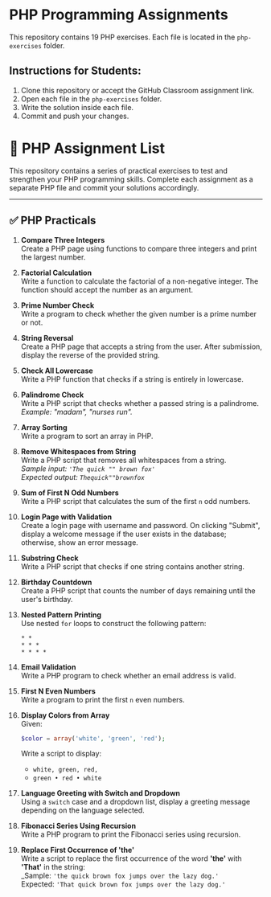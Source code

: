 # PHP Programming Assignments

This repository contains 19 PHP exercises. Each file is located in the `php-exercises` folder.

## Instructions for Students:
1. Clone this repository or accept the GitHub Classroom assignment link.
2. Open each file in the `php-exercises` folder.
3. Write the solution inside each file.
4. Commit and push your changes.

# 📘 PHP Assignment List

This repository contains a series of practical exercises to test and strengthen your PHP programming skills. Complete each assignment as a separate PHP file and commit your solutions accordingly.

---

## ✅ PHP Practicals

1. **Compare Three Integers**  
   Create a PHP page using functions to compare three integers and print the largest number.

2. **Factorial Calculation**  
   Write a function to calculate the factorial of a non-negative integer. The function should accept the number as an argument.

3. **Prime Number Check**  
   Write a program to check whether the given number is a prime number or not.

4. **String Reversal**  
   Create a PHP page that accepts a string from the user. After submission, display the reverse of the provided string.

5. **Check All Lowercase**  
   Write a PHP function that checks if a string is entirely in lowercase.

6. **Palindrome Check**  
   Write a PHP script that checks whether a passed string is a palindrome.  
   _Example: "madam", "nurses run"._

7. **Array Sorting**  
   Write a program to sort an array in PHP.

8. **Remove Whitespaces from String**  
   Write a PHP script that removes all whitespaces from a string.  
   _Sample input: `'The quick "" brown fox'`  
   Expected output: `Thequick""brownfox`_

9. **Sum of First N Odd Numbers**  
   Write a PHP script that calculates the sum of the first `n` odd numbers.

10. **Login Page with Validation**  
    Create a login page with username and password. On clicking "Submit", display a welcome message if the user exists in the database; otherwise, show an error message.

11. **Substring Check**  
    Write a PHP script that checks if one string contains another string.

12. **Birthday Countdown**  
    Create a PHP script that counts the number of days remaining until the user's birthday.

13. **Nested Pattern Printing**  
    Use nested `for` loops to construct the following pattern:  
    ```
    * *
    * * *
    * * * *
    ```

14. **Email Validation**  
    Write a PHP program to check whether an email address is valid.

15. **First N Even Numbers**  
    Write a program to print the first `n` even numbers.

16. **Display Colors from Array**  
    Given:  
    ```php
    $color = array('white', 'green', 'red');
    ```  
    Write a script to display:  
    - `white, green, red,`  
    - `green • red • white`

17. **Language Greeting with Switch and Dropdown**  
    Using a `switch` case and a dropdown list, display a greeting message depending on the language selected.

18. **Fibonacci Series Using Recursion**  
    Write a PHP program to print the Fibonacci series using recursion.

19. **Replace First Occurrence of 'the'**  
    Write a script to replace the first occurrence of the word **'the'** with **'That'** in the string:  
    _Sample: `'the quick brown fox jumps over the lazy dog.'`  
    Expected: `'That quick brown fox jumps over the lazy dog.'`

